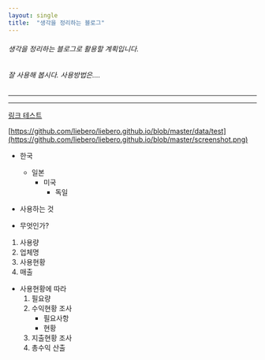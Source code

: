 ```yaml
---
layout: single
title:  "생각을 정리하는 블로그"
---
```


###### 생각을 정리하는 블로그로 활용할 계획입니다.
###### 잘 사용해 봅시다. 사용방법은....

------------
______________

[링크 테스트](file://github.com/liebero/liebero.github.io/blob/master/screenshot.png) 

[https://github.com/liebero/liebero.github.io/blob/master/data/test](https://github.com/liebero/liebero.github.io/blob/master/screenshot.png)

* 한국
  * 일본
    * 미국
      * 독일


* 사용하는 것
* 무엇인가?

1. 사용량
2. 업체명
3. 사용현황
4. 매출


* 사용현황에 따라
  1. 필요량
  2. 수익현황 조사
     - 필요사항
     - 현황
  3. 지출현황 조사
  4. 총수익 산출
